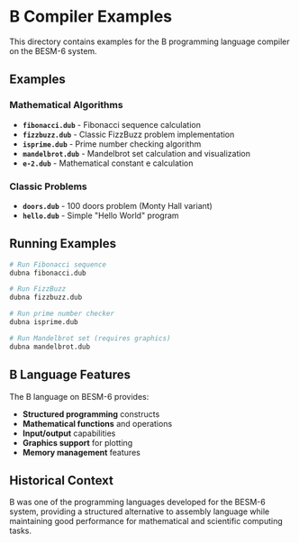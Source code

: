 # B Compiler Examples

This directory contains examples for the B programming language compiler on the BESM-6 system.

## Examples

### Mathematical Algorithms
- **`fibonacci.dub`** - Fibonacci sequence calculation
- **`fizzbuzz.dub`** - Classic FizzBuzz problem implementation
- **`isprime.dub`** - Prime number checking algorithm
- **`mandelbrot.dub`** - Mandelbrot set calculation and visualization
- **`e-2.dub`** - Mathematical constant e calculation

### Classic Problems
- **`doors.dub`** - 100 doors problem (Monty Hall variant)
- **`hello.dub`** - Simple "Hello World" program

## Running Examples

```bash
# Run Fibonacci sequence
dubna fibonacci.dub

# Run FizzBuzz
dubna fizzbuzz.dub

# Run prime number checker
dubna isprime.dub

# Run Mandelbrot set (requires graphics)
dubna mandelbrot.dub
```

## B Language Features

The B language on BESM-6 provides:
- **Structured programming** constructs
- **Mathematical functions** and operations
- **Input/output** capabilities
- **Graphics support** for plotting
- **Memory management** features

## Historical Context

B was one of the programming languages developed for the BESM-6 system, providing a structured alternative to assembly language while maintaining good performance for mathematical and scientific computing tasks.
